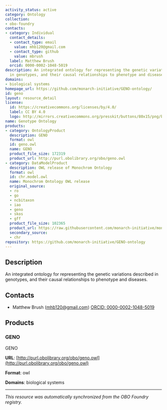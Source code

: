 ```yaml
---
activity_status: active
category: Ontology
collection:
- obo-foundry
contacts:
- category: Individual
  contact_details:
  - contact_type: email
    value: mhb120@gmail.com
  - contact_type: github
    value: mbrush
  label: Matthew Brush
  orcid: 0000-0002-1048-5019
description: An integrated ontology for representing the genetic variations described
  in genotypes, and their causal relationships to phenotype and diseases.
domains:
- biological systems
homepage_url: https://github.com/monarch-initiative/GENO-ontology/
id: geno
layout: resource_detail
license:
  id: https://creativecommons.org/licenses/by/4.0/
  label: CC BY 4.0
  logo: http://mirrors.creativecommons.org/presskit/buttons/80x15/png/by.png
name: Genotype Ontology
products:
- category: OntologyProduct
  description: GENO
  format: owl
  id: geno.owl
  name: GENO
  product_file_size: 172319
  product_url: http://purl.obolibrary.org/obo/geno.owl
- category: DataModelProduct
  description: OWL release of Monochrom Ontology
  format: owl
  id: chr.model.owl
  name: Monochrom Ontology OWL release
  original_source:
  - ro
  - go
  - ncbitaxon
  - iao
  - geno
  - skos
  - gff
  product_file_size: 102365
  product_url: https://raw.githubusercontent.com/monarch-initiative/monochrom/refs/heads/master/chr.owl
  secondary_source:
  - chr
repository: https://github.com/monarch-initiative/GENO-ontology
---
```

## Description

An integrated ontology for representing the genetic variations described in genotypes, and their causal relationships to phenotype and diseases.

## Contacts

- Matthew Brush (mhb120@gmail.com) [ORCID: 0000-0002-1048-5019](https://orcid.org/0000-0002-1048-5019)

## Products

### GENO

GENO

**URL**: [http://purl.obolibrary.org/obo/geno.owl](http://purl.obolibrary.org/obo/geno.owl)

**Format**: owl

**Domains**: biological systems

---

*This resource was automatically synchronized from the OBO Foundry registry.*